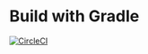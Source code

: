 # Build with Gradle

[![CircleCI](https://circleci.com/gh/sheeeng/omed-buck/tree/master.png?style=shield&circle-token=df3dc5f6efbc2a267f7805f05a5e91d2878be9fd)]()
